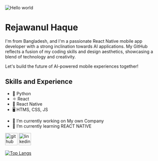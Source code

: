 <img src="https://raw.githubusercontent.com/sagar-viradiya/sagar-viradiya/master/resources/banner.png" alt="Hello world">


# Rejawanul Haque
I'm from Bangladesh, and I'm a passionate React Native mobile app developer with a strong inclination towards AI applications. 
My GitHub reflects a fusion of my coding skills and design aesthetics, showcasing a blend of technology and creativity. 

Let's build the future of AI-powered mobile experiences together!


## Skills and Experience
* 🐍 Python
* ⚛️ React
* 📱 React Native
* 🖥️ HTMS, CSS, JS


- 🔭 I’m currently working on My own Company 
- 🌱 I’m currently learning REACT NATIVE


[<img src='https://cdn.jsdelivr.net/npm/simple-icons@3.0.1/icons/github.svg' alt='github' height='40'>](https://github.com/rejawanul)  [<img src='https://cdn.jsdelivr.net/npm/simple-icons@3.0.1/icons/linkedin.svg' alt='linkedin' height='40'>](https://www.linkedin.com/in/rejawanul/)  

[![Top Langs](https://github-readme-stats.vercel.app/api/top-langs/?username=rejawanul)](https://github.com/anuraghazra/github-readme-stats)

